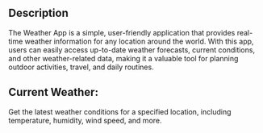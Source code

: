 ## Description

The Weather App is a simple, user-friendly application that provides real-time weather information for any location around the world. With this app, users can easily access up-to-date weather forecasts, current conditions, and other weather-related data, making it a valuable tool for planning outdoor activities, travel, and daily routines.

## Current Weather:

Get the latest weather conditions for a specified location, including temperature, humidity, wind speed, and more.
